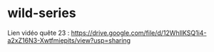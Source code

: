 # wild-series

Lien vidéo quête 23 : https://drive.google.com/file/d/12WhIlKSQ1i4-a2xZ16N3-Xwtfmiepits/view?usp=sharing
